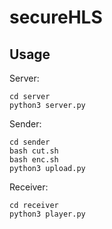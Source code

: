 # secureHLS

## Usage

Server:

	cd server
	python3 server.py

Sender:
	
	cd sender
	bash cut.sh
	bash enc.sh
	python3 upload.py

Receiver:

	cd receiver	
	python3 player.py
